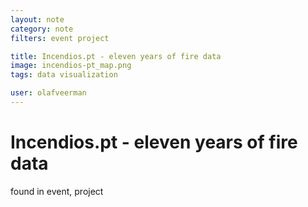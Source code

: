 ```yaml
---
layout: note
category: note
filters: event project

title: Incendios.pt - eleven years of fire data
image: incendios-pt_map.png
tags: data visualization

user: olafveerman
---
```


# Incendios.pt - eleven years of fire data

found in event, project